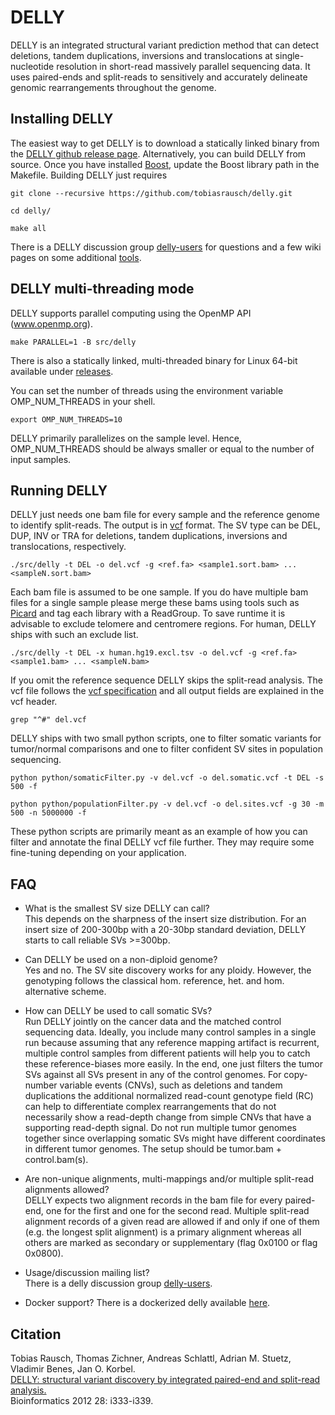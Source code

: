 DELLY
=====

DELLY is an integrated structural variant prediction method that can detect deletions, tandem duplications, inversions and translocations
at single-nucleotide resolution in short-read massively parallel sequencing data. It uses paired-ends and split-reads to sensitively and accurately
delineate genomic rearrangements throughout the genome.


Installing DELLY
----------------

The easiest way to get DELLY is to download a statically linked binary from the [DELLY github release page](https://github.com/tobiasrausch/delly/releases/).
Alternatively, you can build DELLY from source. Once you have installed [Boost](http://www.boost.org), update the Boost library path in the Makefile. 
Building DELLY just requires

`git clone --recursive https://github.com/tobiasrausch/delly.git`

`cd delly/`

`make all`

There is a DELLY discussion group [delly-users](http://groups.google.com/d/forum/delly-users) for questions and a few wiki pages on some additional [tools](https://github.com/tobiasrausch/delly/wiki). 


DELLY multi-threading mode
--------------------------
DELLY supports parallel computing using the OpenMP API (www.openmp.org).

`make PARALLEL=1 -B src/delly`

There is also a statically linked, multi-threaded binary for Linux 64-bit available under [releases](https://github.com/tobiasrausch/delly/releases/).


You can set the number of threads using the environment variable OMP_NUM_THREADS in your shell.

`export OMP_NUM_THREADS=10`

DELLY primarily parallelizes on the sample level. Hence, OMP_NUM_THREADS should be always smaller or equal to the number of input samples. 

Running DELLY
-------------

DELLY just needs one bam file for every sample and the reference genome to identify split-reads. The output is in [vcf](http://vcftools.sourceforge.net/) format.
The SV type can be DEL, DUP, INV or TRA for deletions, tandem duplications, inversions and translocations, respectively.

`./src/delly -t DEL -o del.vcf -g <ref.fa> <sample1.sort.bam> ... <sampleN.sort.bam>`

Each bam file is assumed to be one sample. If you do have multiple bam files for a single sample please merge these bams using tools such as [Picard](http://picard.sourceforge.net/) and tag each library with a ReadGroup. To save runtime it is advisable to exclude telomere and centromere regions. For human, DELLY ships with such an exclude list.

`./src/delly -t DEL -x human.hg19.excl.tsv -o del.vcf -g <ref.fa> <sample1.bam> ... <sampleN.bam>`

If you omit the reference sequence DELLY skips the split-read analysis. The vcf file follows the [vcf specification](http://vcftools.sourceforge.net/specs.html) and all output fields are explained in the vcf header.

`grep "^#" del.vcf`

DELLY ships with two small python scripts, one to filter somatic variants for tumor/normal comparisons and one to filter confident SV sites in population sequencing.

`python python/somaticFilter.py -v del.vcf -o del.somatic.vcf -t DEL -s 500 -f`

`python python/populationFilter.py -v del.vcf -o del.sites.vcf -g 30 -m 500 -n 5000000 -f`

These python scripts are primarily meant as an example of how you can filter and annotate the final DELLY vcf file further. They may require some fine-tuning depending on your application.


FAQ
---
* What is the smallest SV size DELLY can call?  
This depends on the sharpness of the insert size distribution. For an insert size of 200-300bp with a 20-30bp standard deviation, DELLY starts to call reliable SVs >=300bp.

* Can DELLY be used on a non-diploid genome?  
Yes and no. The SV site discovery works for any ploidy. However, the genotyping follows the classical hom. reference, het. and hom. alternative scheme.

* How can DELLY be used to call somatic SVs?  
Run DELLY jointly on the cancer data and the matched control sequencing data. Ideally, you include many control samples in a single run because assuming that any reference mapping artifact is recurrent, multiple control samples from different patients will help you to catch these reference-biases more easily. In the end, one just filters the tumor SVs against all SVs present in any of the control genomes. For copy-number variable events (CNVs), such as deletions and tandem duplications the additional normalized read-count genotype field (RC) can help to differentiate complex rearrangements that do not necessarily show a read-depth change from simple CNVs that have a supporting read-depth signal. Do not run multiple tumor genomes together since overlapping somatic SVs might have different coordinates in different tumor genomes. The setup should be tumor.bam + control.bam(s).

* Are non-unique alignments, multi-mappings and/or multiple split-read alignments allowed?  
DELLY expects two alignment records in the bam file for every paired-end, one for the first and one for the second read. Multiple split-read alignment records of a given read are allowed if and only if one of them (e.g. the longest split alignment) is a primary alignment whereas all others are marked as secondary or supplementary (flag 0x0100 or flag 0x0800).

* Usage/discussion mailing list?         
There is a delly discussion group [delly-users](http://groups.google.com/d/forum/delly-users).

* Docker support?
There is a dockerized delly available [here](https://registry.hub.docker.com/u/trausch/delly/).


Citation
--------

Tobias Rausch, Thomas Zichner, Andreas Schlattl, Adrian M. Stuetz, Vladimir Benes, Jan O. Korbel.  
[DELLY: structural variant discovery by integrated paired-end and split-read analysis.](http://bioinformatics.oxfordjournals.org/content/28/18/i333.abstract)  
Bioinformatics 2012 28: i333-i339.
